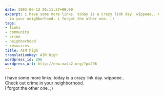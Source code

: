 ```yaml
---
date: 2002-06-12 20:11:37+00:00
excerpt: i have some more links. today is a crazy link day. wippeee.. Check out crime
  in your neighborhood. i forgot the other one. ;)
tags:
- links
- community
- crime
- neighborhood
- resources
title: AIM high
translationKey: AIM high
wordpress_id: 296
wordpress_url: http://new.nata2.org/?p=296
---
```


i have some more links. today is a crazy link day. wippeee.. <br/><a href="http://12.17.79.6/ctznicam/ctznicam.asp">Check out crime in your neighborhood</a>. <br/>i forgot the other one. ;)